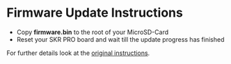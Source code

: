 # Firmware Update Instructions

- Copy **firmware.bin** to the root of your MicroSD-Card
- Reset your SKR PRO board and wait till the update progress has finished

For further details look at the [original instructions](../../../blob/develop/Docs/SKR%20PRO%20V1.1%20user%20manual%20v1.1.pdf).
